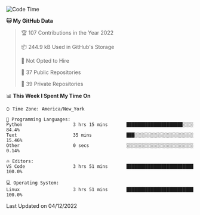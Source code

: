 <!--START_SECTION:waka-->
![Code Time](http://img.shields.io/badge/Code%20Time-112%20hrs%203%20mins-blue)

**🐱 My GitHub Data** 

> 🏆 107 Contributions in the Year 2022
 > 
> 📦 244.9 kB Used in GitHub's Storage 
 > 
> 🚫 Not Opted to Hire
 > 
> 📜 37 Public Repositories 
 > 
> 🔑 39 Private Repositories  
 > 
📊 **This Week I Spent My Time On** 

```text
⌚︎ Time Zone: America/New_York

💬 Programming Languages: 
Python                   3 hrs 15 mins       █████████████████████░░░░   84.4% 
Text                     35 mins             ███░░░░░░░░░░░░░░░░░░░░░░   15.46% 
Other                    0 secs              ░░░░░░░░░░░░░░░░░░░░░░░░░   0.14%

🔥 Editors: 
VS Code                  3 hrs 51 mins       █████████████████████████   100.0%

💻 Operating System: 
Linux                    3 hrs 51 mins       █████████████████████████   100.0%

```


 Last Updated on 04/12/2022
<!--END_SECTION:waka-->